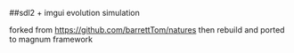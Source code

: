  ##sdl2 + imgui  evolution simulation
 
 forked from https://github.com/barrettTom/natures then rebuild and ported to magnum framework
 
 
